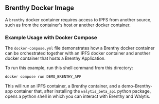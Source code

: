 ## Brenthy Docker Image

A `brenthy` docker container requires access to IPFS from another source, such as from the container's host or another docker container.

### Example Usage with Docker Compose
The `docker-compose.yml` file demonstrates how a Brenthy docker container can be orchestrated together with an IPFS docker container and another docker container that hosts a Brenthy Application.

To run this example, run this shell command from this directory:
```sh
docker compose run DEMO_BRENTHY_APP
```
This will run an IPFS container, a Brenthy container, and a demo-Brenthy-app container that, after installing the `walytis_beta_api` python package, opens a python shell in which you can interact with Brenthy and Walytis.